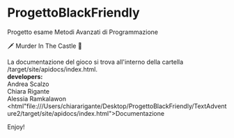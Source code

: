 # ProgettoBlackFriendly
Progetto esame Metodi Avanzati di Programmazione

🗡 Murder In The Castle 🏰

La documentazione del gioco si trova all'interno della cartella /target/site/apidocs/index.html.<br>
<b>developers:</b><br> 
Andrea Scalzo<br>
Chiara Rigante<br>
Alessia Ramkalawon<br>
<html"file:///Users/chiararigante/Desktop/ProgettoBlackFriendly/TextAdventure2/target/site/apidocs/index.html">Documentazione</html>

Enjoy!

